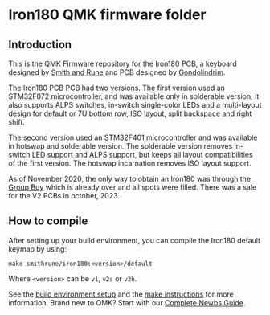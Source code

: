 # Iron180 QMK firmware folder

## Introduction

This is the QMK Firmware repository for the Iron180 PCB, a keyboard designed by [Smith and Rune](https://smithrune.com/) and PCB designed by [Gondolindrim](http://github.com/Gondolindrim).

The Iron180 PCB PCB had two versions. The first version used an STM32F072 microcontroller, and was available only in solderable version; it also supports ALPS switches, in-switch single-color LEDs and a multi-layout design for default or 7U bottom row, ISO layout, split backspace and right shift.

The second version used an STM32F401 microcontroller and was available in hotswap and solderable version. The solderable version removes in-switch LED support and ALPS support, but keeps all layout compatibilities of the first version. The hotswap incarnation removes ISO layout support.

As of November 2020, the only way to obtain an Iron180 was through the [Group Buy](https://geekhack.org/index.php?topic=109513) which is already over and all spots were filled. There was a sale for the V2 PCBs in october, 2023.

## How to compile

After setting up your build environment, you can compile the Iron180 default keymap by using:

    make smithrune/iron180:<version>/default

Where `<version>` can be `v1`, `v2s` or `v2h`.

See the [build environment setup](https://docs.qmk.fm/#/getting_started_build_tools) and the [make instructions](https://docs.qmk.fm/#/getting_started_make_guide) for more information. Brand new to QMK? Start with our [Complete Newbs Guide](https://docs.qmk.fm/#/newbs).
